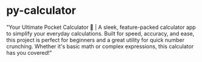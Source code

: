 # py-calculator
"Your Ultimate Pocket Calculator 🧮 | A sleek, feature-packed calculator app to simplify your everyday calculations. Built for speed, accuracy, and ease, this project is perfect for beginners and a great utility for quick number crunching. Whether it's basic math or complex expressions, this calculator has you covered!"
